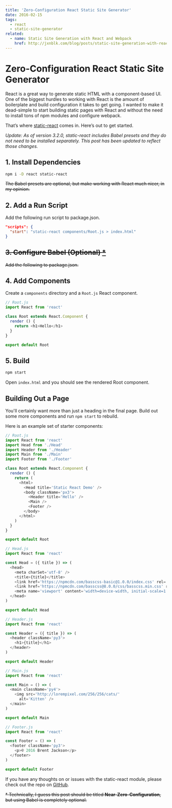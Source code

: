 ```yaml
---
title: 'Zero-Configuration React Static Site Generator'
date: 2016-02-15
tags:
  - react
  - static-site-generator
related:
  - name: Static Site Generation with React and Webpack
    href: http://jxnblk.com/blog/posts/static-site-generation-with-react-and-webpack/
---
```


# Zero-Configuration React Static Site Generator

React is a great way to generate static HTML with a component-based UI.
One of the biggest hurdles to working with React is the amount of boilerplate and build configuration it takes to get going.
I wanted to make it dead-simple to start building static pages with React
and without the need to install tons of npm modules and configure webpack.

That’s where [static-react](https://github.com/jxnblk/static-react) comes in. Here’s out to get started.

*Update: As of version 3.2.0, static-react includes Babel presets and they do not need to be installed separately. This post has been updated to reflect those changes.*

## 1. Install Dependencies

```sh
npm i -D react static-react
```

~~The Babel presets are optional, but make working with React much nicer, in my opinion.~~

## 2. Add a Run Script

Add the following run script to package.json.

```json
"scripts": {
  "start": "static-react components/Root.js > index.html"
}
```

## ~~3. Configure Babel (Optional) [\*](#1)~~

~~Add the following to package.json.~~

## 4. Add Components

Create a `components` directory and a `Root.js` React component.

```js
// Root.js
import React from 'react'

class Root extends React.Component {
  render () {
    return <h1>Hello</h1>
  }
}

export default Root
```

## 5. Build

```sh
npm start
```

Open `index.html` and you should see the rendered Root component.

## Building Out a Page

You'll certainly want more than just a heading in the final page.
Build out some more components and run `npm start` to rebuild.

Here is an example set of starter components:

```js
// Root.js
import React from 'react'
import Head from './Head'
import Header from './Header'
import Main from './Main'
import Footer from './Footer'

class Root extends React.Component {
  render () {
    return (
      <html>
        <Head title='Static React Demo' />
        <body className='px3'>
          <Header title='Hello' />
          <Main />
          <Footer />
        </body>
      </html>
    )
  }
}

export default Root
```

```js
// Head.js
import React from 'react'

const Head = ({ title }) => (
  <head>
    <meta charSet='utf-8' />
    <title>{title}</title>
    <link href='https://npmcdn.com/basscss-basic@1.0.0/index.css' rel='stylesheet' />
    <link href='https://npmcdn.com/basscss@8.0.0/css/basscss.min.css' rel='stylesheet' />
    <meta name='viewport' content='width=device-width, initial-scale=1' />
  </head>
)

export default Head
```

```js
// Header.js
import React from 'react'

const Header = ({ title }) => (
  <header className='py3'>
    <h1>{title}</h1>
  </header>
)

export default Header
```

```js
// Main.js
import React from 'react'

const Main = () => (
  <main className='py4'>
    <img src='http://lorempixel.com/256/256/cats/'
      alt='Kitten' />
  </main>
)

export default Main
```

```js
// Footer.js
import React from 'react'

const Footer = () => (
  <footer className='py3'>
    <p>© 2016 Brent Jackson</p>
  </footer>
)

export default Footer
```

If you have any thoughts on or issues with the static-react module, please check out the repo on [GitHub](https://github.com/jxnblk/static-react).


<p id="1" class="mt3 italic">
  <del>* Technically, I guess this post should be titled <b>Near-Zero-Configuration</b>, but using Babel is completely optional.</del>
</p>

